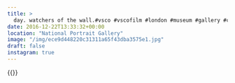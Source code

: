 ```yaml
---
title: >
  day. watchers of the wall.#vsco #vscofilm #london #museum #gallery #city #nationalportraitgallery #monet #art
date: 2016-12-22T13:33:32+00:00
location: "National Portrait Gallery"
image: "/img/ece9d448220c31311a65f43dba3575e1.jpg"
draft: false
instagram: true
---
```


{{<photo src="/img/ece9d448220c31311a65f43dba3575e1.jpg">}}
